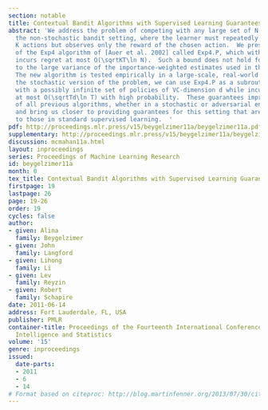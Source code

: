 ```yaml
---
section: notable
title: Contextual Bandit Algorithms with Supervised Learning Guarantees
abstract: 'We address the problem of competing with any large set of N policies in
  the non-stochastic bandit setting, where the learner must repeatedly select among
  K actions but observes only the reward of the chosen action.  We present a modification
  of the Exp4 algorithm of [Auer et al. 2002] called Exp4.P, which with high probability
  incurs regret at most O(\sqrtKT\ln N).  Such a bound does not hold for Exp4 due
  to the large variance of the importance-weighted estimates used in the algorithm.
  The new algorithm is tested empirically in a large-scale, real-world dataset.  For
  the stochastic version of the problem, we can use Exp4.P as a subroutine to compete
  with a possibly infinite set of policies of VC-dimension d while incurring regret
  at most O(\sqrtTd\ln T) with high probability.  These guarantees improve on those
  of all previous algorithms, whether in a stochastic or adversarial environment,
  and bring us closer to providing guarantees for this setting that are comparable
  to those in standard supervised learning.  '
pdf: http://proceedings.mlr.press/v15/beygelzimer11a/beygelzimer11a.pdf
supplementary: http://proceedings.mlr.press/v15/beygelzimer11a/beygelzimer11aSupple.pdf
discussion: mcmahan11a.html
layout: inproceedings
series: Proceedings of Machine Learning Research
id: beygelzimer11a
month: 0
tex_title: Contextual Bandit Algorithms with Supervised Learning Guarantees
firstpage: 19
lastpage: 26
page: 19-26
order: 19
cycles: false
author:
- given: Alina
  family: Beygelzimer
- given: John
  family: Langford
- given: Lihong
  family: Li
- given: Lev
  family: Reyzin
- given: Robert
  family: Schapire
date: 2011-06-14
address: Fort Lauderdale, FL, USA
publisher: PMLR
container-title: Proceedings of the Fourteenth International Conference on Artificial
  Intelligence and Statistics
volume: '15'
genre: inproceedings
issued:
  date-parts:
  - 2011
  - 6
  - 14
# Format based on citeproc: http://blog.martinfenner.org/2013/07/30/citeproc-yaml-for-bibliographies/
---
```

